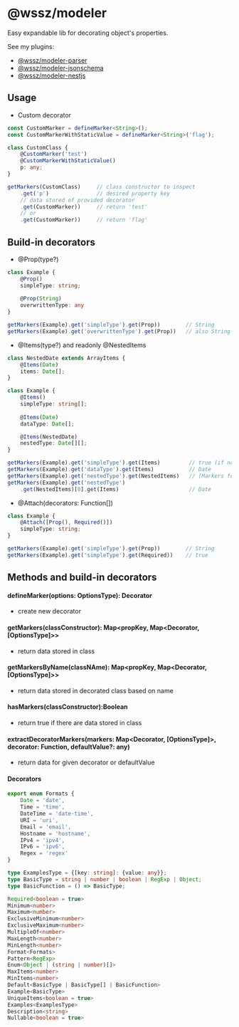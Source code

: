 # @wssz/modeler
Easy expandable lib for decorating object's properties.

See my plugins:
* [@wssz/modeler-parser](https://github.com/wszerad/wssz-modeler-parser)
* [@wssz/modeler-jsonschema](https://github.com/wszerad/wssz-modeler-jsonschema)
* [@wssz/modeler-nestjs](https://github.com/wszerad/wssz-modeler-nestjs)

## Usage

* Custom decorator 
```ts
const CustomMarker = defineMarker<String>();
const CustomMarkerWithStaticValue = defineMarker<String>('flag');

class CustomClass {
    @CustomMarker('test')
    @CustomMarkerWithStaticValue()
    p: any;
}

getMarkers(CustomClass)     // class constructor to inspect
    .get('p')               // desired property key
    // data stored of provided decorator
    .get(CustomMarker))     // return 'test'
    // or
    .get(CustomMarker))     // return 'flag'
```

## Build-in decorators
* @Prop(type?)
```ts
class Example {
    @Prop()
    simpleType: string;
    
    @Prop(String)
    overwrittenType: any
}

getMarkers(Example).get('simpleType').get(Prop))        // String
getMarkers(Example).get('overwrittenType').get(Prop))   // also String
```

* @Items(type?) and readonly @NestedItems
```ts
class NestedDate extends ArrayItems {
    @Items(Date)
    items: Date[];
}

class Example {
    @Items()
    simpleType: string[];
    
    @Items(Date)
    dataType: Date[];

    @Items(NestedDate)
    nestedType: Date[][];
}

getMarkers(Example).get('simpleType').get(Items)         // true (if no type specified)
getMarkers(Example).get('dataType').get(Items)           // Date
getMarkers(Example).get('nestedType').get(NestedItems)   // [Markers for each nested level]
getMarkers(Example).get('nestedType')
    .get(NestedItems)[0].get(Items)                      // Date
```

* @Attach(decorators: Function[])
```ts
class Example {
    @Attach([Prop(), Required()])
    simpleType: string;
}

getMarkers(Example).get('simpleType').get(Prop))        // String
getMarkers(Example).get('simpleType').get(Required))    // true
```

## Methods and build-in decorators

#### defineMarker<OptionsType>(options: OptionsType): Decorator
* create new decorator

#### getMarkers(classConstructor): Map<propKey, Map<Decorator, [OptionsType]>>
* return data stored in class

#### getMarkersByName(classNAme): Map<propKey, Map<Decorator, [OptionsType]>>
* return data stored in decorated class based on name

#### hasMarkers(classConstructor):Boolean
* return true if there are data stored in class
 
#### extractDecoratorMarkers(markers: Map<Decorator, [OptionsType]>, decorator: Function, defaultValue?: any)
* return data for given decorator or defaultValue
 
#### Decorators
```ts
export enum Formats {
	Date = 'date',
	Time = 'time',
	DateTime = 'date-time',
	URI = 'uri',
	Email = 'email',
	Hostname = 'hostname',
	IPv4 = 'ipv4',
	IPv6 = 'ipv6',
	Regex = 'regex'
}

type ExamplesType = {[key: string]: {value: any}};
type BasicType = string | number | boolean | RegExp | Object;
type BasicFunction = () => BasicType;

Required<boolean = true>
Minimum<number>
Maximum<number>
ExclusiveMinimum<number>
ExclusiveMaximum<number>
MultipleOf<number>
MaxLength<number>
MinLength<number>
Format<Formats>
Pattern<RegExp>
Enum<Object | (string | number)[]>
MaxItems<number>
MinItems<number>
Default<BasicType | BasicType[] | BasicFunction>
Example<BasicType>
UniqueItems<boolean = true>
Examples<ExamplesType>
Description<string>
Nullable<boolean = true>
```